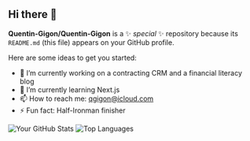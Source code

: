 ## Hi there 👋

**Quentin-Gigon/Quentin-Gigon** is a ✨ _special_ ✨ repository because its `README.md` (this file) appears on your GitHub profile.

Here are some ideas to get you started:

- 🔭 I’m currently working on a contracting CRM and a financial literacy blog 
- 🌱 I’m currently learning Next.js
- 📫 How to reach me: qgigon@icloud.com
- ⚡ Fun fact: Half-Ironman finisher

![Your GitHub Stats](https://github-readme-stats.vercel.app/api?username=yourusername&show_icons=true&theme=radical)
![Top Languages](https://github-readme-stats.vercel.app/api/top-langs/?username=yourusername&layout=compact&theme=radical)
